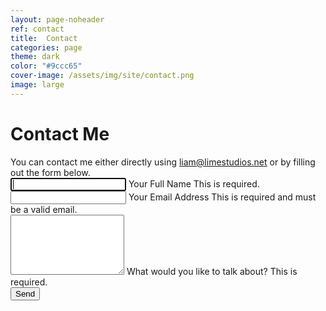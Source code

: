 ```yaml
---
layout: page-noheader
ref: contact
title:  Contact
categories: page
theme: dark
color: "#9ccc65"
cover-image: /assets/img/site/contact.png
image: large
---
```

<h1>Contact Me</h1>
You can contact me either directly using  <a class="line-s limestudios" href="mailto:liam@limestudios.net?subject=LimeStudios Site">liam@limestudios.net</a> or by filling out the form below.

<form class="contact-form col" action="//formspree.io/liam@limestudios.net" method="POST">
  <div class="input-group">
    <input name="name" autofocus="" required="" type="text">
    <label>Your Full Name</label>
    <span class="description">This is required.</span>
    <span class="bar"></span>
  </div>

  <div class="input-group">
    <input name="_replyto" required="" type="email">
    <label>Your Email Address</label>
    <span class="description">This is required and must be a valid email.</span>
    <span class="bar"></span>
  </div>

  <div class="input-group textarea">
    <textarea name="message" required="" rows="6"></textarea>
    <label>What would you like to talk about?</label>
    <span class="description description-textarea">This is required.</span>
    <span class="bar"></span>
  </div>

  <input type="submit" value="Send">

  <input name="_subject" type="hidden" value="Contact Me Form!">
  <input name="_gotcha" style="display: none;" type="text">
</form>
